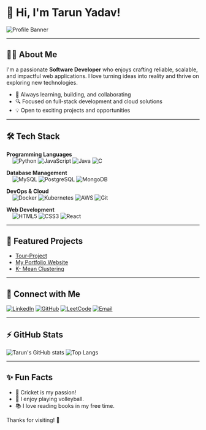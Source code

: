 # 👋 Hi, I'm Tarun Yadav!

![Profile Banner](https://capsule-render.vercel.app/api?type=waving&color=gradient&height=200&section=header&text=Tarun%20Yadav&fontSize=40&fontAlignY=35&desc=Passionate%20Software%20Developer%20%7C%20Tech%20Enthusiast&descAlignY=57)

---

## 🙋‍♂️ About Me

I'm a passionate **Software Developer** who enjoys crafting reliable, scalable, and impactful web applications. I love turning ideas into reality and thrive on exploring new technologies.

- 🚀 Always learning, building, and collaborating
- 🔍 Focused on full-stack development and cloud solutions
- 💡 Open to exciting projects and opportunities

---

## 🛠️ Tech Stack

**Programming Languages**  
&nbsp; &nbsp; ![Python](https://img.shields.io/badge/Python-3776AB?style=for-the-badge&logo=python&logoColor=white)
![JavaScript](https://img.shields.io/badge/JavaScript-F7DF1E?style=for-the-badge&logo=javascript&logoColor=black)
![Java](https://img.shields.io/badge/Java-007396?style=for-the-badge&logo=java&logoColor=white)
![C](https://img.shields.io/badge/C-00599C?style=for-the-badge&logo=c&logoColor=white)

**Database Management**  
&nbsp; &nbsp; ![MySQL](https://img.shields.io/badge/MySQL-4479A1?style=for-the-badge&logo=mysql&logoColor=white)
![PostgreSQL](https://img.shields.io/badge/PostgreSQL-336791?style=for-the-badge&logo=postgresql&logoColor=white)
![MongoDB](https://img.shields.io/badge/MongoDB-47A248?style=for-the-badge&logo=mongodb&logoColor=white)

**DevOps & Cloud**  
&nbsp; &nbsp; ![Docker](https://img.shields.io/badge/Docker-2496ED?style=for-the-badge&logo=docker&logoColor=white)
![Kubernetes](https://img.shields.io/badge/Kubernetes-326CE5?style=for-the-badge&logo=kubernetes&logoColor=white)
![AWS](https://img.shields.io/badge/AWS-232F3E?style=for-the-badge&logo=amazonaws&logoColor=white)
![Git](https://img.shields.io/badge/Git-F05032?style=for-the-badge&logo=git&logoColor=white)

**Web Development**  
&nbsp; &nbsp; ![HTML5](https://img.shields.io/badge/HTML5-E34F26?style=for-the-badge&logo=html5&logoColor=white)
![CSS3](https://img.shields.io/badge/CSS3-1572B6?style=for-the-badge&logo=css3&logoColor=white)
![React](https://img.shields.io/badge/React-61DAFB?style=for-the-badge&logo=react&logoColor=black)

---

## 🚩 Featured Projects

- [Tour-Project](https://github.com/Tarunyadav0001/Tour-Project)  
- [My Portfolio Website](https://github.com/Tarunyadav0001/Tarunyadav0001.github.io)  
- [K- Mean Clustering](https://github.com/Tarunyadav0001/web-code)

---

## 🔗 Connect with Me

[![LinkedIn](https://img.shields.io/badge/LinkedIn-blue?logo=linkedin&logoColor=white&style=for-the-badge)](https://linkedin.com/in/tarun-yadav-858b78284)
[![GitHub](https://img.shields.io/badge/GitHub-181717?logo=github&logoColor=white&style=for-the-badge)](https://github.com/Tarunyadav0001)
[![LeetCode](https://img.shields.io/badge/LeetCode-orange?logo=leetcode&logoColor=white&style=for-the-badge)](https://leetcode.com/u/Tarun_Rao/)
[![Email](https://img.shields.io/badge/Email-Contact_Me-red?logo=gmail&logoColor=white&style=for-the-badge)](mailto:taru4037@gmail.com)

---

## ⚡ GitHub Stats

![Tarun's GitHub stats](https://github-readme-stats.vercel.app/api?username=Tarunyadav0001&show_icons=true&theme=tokyonight)
![Top Langs](https://github-readme-stats.vercel.app/api/top-langs/?username=Tarunyadav0001&layout=compact&theme=tokyonight)

---

## ✨ Fun Facts

- 🏏 Cricket is my passion!
- 🏐 I enjoy playing volleyball.
- 📚 I love reading books in my free time.

Thanks for visiting! 🚀
